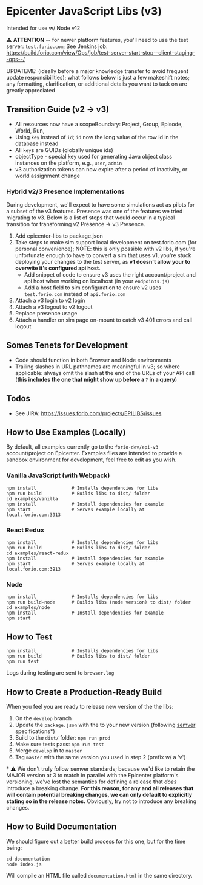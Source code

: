 # Epicenter JavaScript Libs (v3)

Intended for use w/ Node v12

⚠️ **ATTENTION** -- for newer platform features, you'll need to use the test server: `test.forio.com`; See Jenkins job: https://build.forio.com/view/Ops/job/test-server-start-stop--client-staging--ops--/

UPDATEME: (ideally before a major knowledge transfer to avoid frequent update responsibilities); what follows below is just a few makeshift notes; any formatting, clarification, or additional details you want to tack on are greatly appreciated

## Transition Guide (v2 &rarr; v3)
* All resources now have a scopeBoundary: Project, Group, Episode, World, Run,
* Using `key` instead of `id`; `id` now the long value of the row id in the database instead
* All `key`s are GUIDs (globally unique ids)
* objectType - special key used for generating Java object class instances on the platform, e.g., `user`, `admin`
* v3 authorization tokens can now expire after a period of inactivity, or world assignment change
### Hybrid v2/3 Presence Implementations
During development, we'll expect to have some simulations act as pilots for a subset of the v3 features. Presence was one of the features we tried migrating to v3. Below is a list of steps that would occur in a typical transition for transforming v2 Presence &rarr; v3 Presence.

1. Add epicenter-libs to package.json
2. Take steps to make sim support local development on test.forio.com (for personal convenience); NOTE: this is only possible with v2 libs, if you're unfortunate enough to have to convert a sim that uses v1, you're stuck deploying your changes to the test server, as **v1 doesn't allow your to overwite it's configured api host**.
   * Add snippet of code to ensure v3 uses the right account/project and api host when working on localhost (in your `endpoints.js`)
   * Add a host field to sim configuration to ensure v2 uses `test.forio.com` instead of `api.forio.com`
1. Attach a v3 login to v2 login
2. Attach a v3 logout to v2 logout
3. Replace presence usage
4. Attach a handler on sim page on-mount to catch v3 401 errors and call logout

## Somes Tenets for Development
* Code should function in both Browser and Node environments
* Trailing slashes in URL pathnames are meaningful in v3; so where applicable: always omit the slash at the end of the URLs of your API call (**this includes the one that might show up before a `?` in a query**)

## Todos
* See JIRA: https://issues.forio.com/projects/EPILIBS/issues

## How to Use Examples (Locally)
By default, all examples currently go to the `forio-dev/epi-v3` account/project on Epicenter. Examples files are intended to provide a sandbox environment for development, feel free to edit as you wish.

### Vanilla JavaScript (with Webpack)
```
npm install             # Installs dependencies for libs
npm run build           # Builds libs to dist/ folder
cd examples/vanilla
npm install             # Install dependencies for example
npm start               # Serves example locally at local.forio.com:3913
```
### React Redux
```
npm install             # Installs dependencies for libs
npm run build           # Builds libs to dist/ folder
cd examples/react-redux
npm install             # Install dependencies for example
npm start               # Serves example locally at local.forio.com:3913
```
### Node
```
npm install             # Installs dependencies for libs
npm run build-node      # Builds libs (node version) to dist/ folder
cd examples/node
npm install             # Install dependencies for example
npm start
```

## How to Test
```
npm install             # Installs dependencies for libs
npm run build           # Builds libs to dist/ folder
npm run test
```
Logs during testing are sent to `browser.log`

## How to Create a Production-Ready Build
When you feel you are ready to release new version of the the libs:
1. On the `develop` branch
2. Update the `package.json` with the to your new version (following [semver](https://semver.org/) specifications*)
3. Build to the `dist/` folder: `npm run prod`
4. Make sure tests pass: `npm run test`
5. Merge `develop` in to `master`
6. Tag `master` with the same version you used in step 2 (prefix w/ a 'v')

\* ⚠️ We don't truly follow semver standards; because we'd like to retain the MAJOR version at 3 to match in parallel with the Epicenter platform's versioning, we've lost the semantics for defining a release that *does* introduce a breaking change. **For this reason, for any and all releases that will contain potential breaking changes, we can only default to explicitly stating so in the release notes.** Obviously, try not to introduce any breaking changes.

## How to Build Documentation
We should figure out a better build process for this one, but for the time being:
```
cd documentation
node index.js
```
Will compile an HTML file called `documentation.html` in the same directory.
